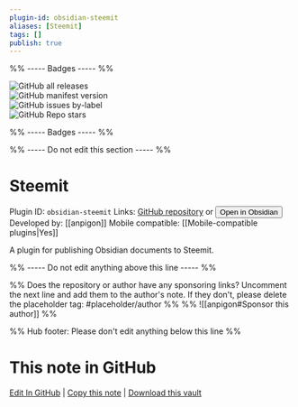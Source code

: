 ```yaml
---
plugin-id: obsidian-steemit
aliases: [Steemit]
tags: []
publish: true
---
```


%% ----- Badges ----- %%

![GitHub all releases](https://img.shields.io/github/downloads/anpigon/obsidian-steemit-plugin/total?color=573E7A&logo=github&style=for-the-badge)  
![GitHub manifest version](https://img.shields.io/github/manifest-json/v/anpigon/obsidian-steemit-plugin?color=573E7A&logo=github&style=for-the-badge)  
![GitHub issues by-label](https://img.shields.io/github/issues/anpigon/obsidian-steemit-plugin/help%20wanted?color=573E7A&logo=github&style=for-the-badge)  
![GitHub Repo stars](https://img.shields.io/github/stars/anpigon/obsidian-steemit-plugin?color=573E7A&logo=github&style=for-the-badge)

%% ----- Badges ----- %%

%% ----- Do not edit this section ----- %%

# Steemit

Plugin ID: `obsidian-steemit`
Links: [GitHub repository](https://github.com/anpigon/obsidian-steemit-plugin) or [<button id=HH>Open in Obsidian</button>](obsidian://show-plugin?id=obsidian-steemit)
Developed by: [[anpigon]]
Mobile compatible: [[Mobile-compatible plugins|Yes]]

A plugin for publishing Obsidian documents to Steemit.

%% ----- Do not edit anything above this line ----- %%

%% Does the repository or author have any sponsoring links? Uncomment the next line and add them to the author's note. If they don't, please delete the placeholder tag: #placeholder/author %%
%% ![[anpigon#Sponsor this author]] %%

%% Hub footer: Please don't edit anything below this line %%

# This note in GitHub

<span class="git-footer">[Edit In GitHub](https://github.dev/obsidian-community/obsidian-hub/blob/main/02%20-%20Community%20Expansions/02.05%20All%20Community%20Expansions/Plugins/obsidian-steemit.md "git-hub-edit-note") | [Copy this note](https://raw.githubusercontent.com/obsidian-community/obsidian-hub/main/02%20-%20Community%20Expansions/02.05%20All%20Community%20Expansions/Plugins/obsidian-steemit.md "git-hub-copy-note") | [Download this vault](https://github.com/obsidian-community/obsidian-hub/archive/refs/heads/main.zip "git-hub-download-vault") </span>
